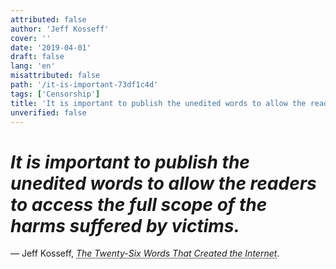 ```yaml
---
attributed: false
author: 'Jeff Kosseff'
cover: ''
date: '2019-04-01'
draft: false
lang: 'en'
misattributed: false
path: '/it-is-important-73df1c4d'
tags: ['Censorship']
title: 'It is important to publish the unedited words to allow the readers to access the full scope of the harms suffered by victims.'
unverified: false
---
```


# *It is important to publish the unedited words to allow the readers to access the full scope of the harms suffered by victims.*
&mdash; Jeff Kosseff, <cite><abbr title="ISBN-13: 9781501735783">The Twenty-Six Words That Created the Internet</abbr></cite>.
